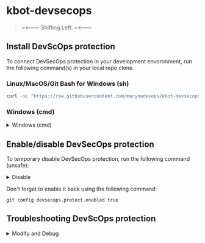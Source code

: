 # kbot-devsecops

> <<--- Shifting Left. <<---

## Install DevScOps protection

To connect DevSecOps protection in your development envoronment,
run the following command(s) in your local repo clone.

### Linux/MacOS/Git Bash for Windows (sh)

```sh
curl -sL "https://raw.githubusercontent.com/marynadevops/kbot-devsecops/main/shiftleft/install.sh" | sh
```

### Windows (cmd)

<details>
  <summary>Windows (cmd)</summary>

Delegated to mid/jun devops staff.

```cmd
@"%SystemRoot%\System32\WindowsPowerShell\v1.0\powershell.exe" -NoProfile -InputFormat None -ExecutionPolicy Bypass -Command "[System.Net.ServicePointManager]::SecurityProtocol = 3072; iex ((New-Object System.Net.WebClient).DownloadString('https://raw.githubusercontent.com/marynadevops/kbot-devsecops/main/shiftleft/install.ps1'))"
```

</details>

## Enable/disable DevSecOps protection

To temporary disable DevSecOps protection, run the following command (unsafe):

<details>
  <summary>Disable</summary>

```terminal
git config devsecops.protect.enabled false
```

</details>

Don't forget to enable it back using the following command:

```terminal
git config devsecops.protect.enabled true
```

## Troubleshooting DevScOps protection

<details>
  <summary>Modify and Debug</summary>

### Modify and Debug

Remember, repo cloned by the snipopets below may not match your local non-pushed changes.

```sh
cd $(git rev-parse --show-toplevel)
./shiftleft/install.sh
```

```cmd
FOR /f %%i IN ('git rev-parse --show-toplevel') DO SET GIT_REPO_ROOT=%%i
cd %GIT_REPO_ROOT%

@"%SystemRoot%\System32\WindowsPowerShell\v1.0\powershell.exe" -NoProfile -InputFormat None -ExecutionPolicy Bypass -Command "[System.Net.ServicePointManager]::SecurityProtocol = 3072; iex ./shiftleft/install.ps1"
```

</details>
